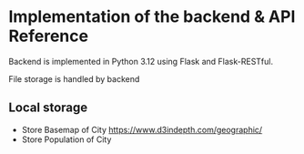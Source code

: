 # Implementation of the backend & API Reference

Backend is implemented in Python 3.12 using Flask and Flask-RESTful.

File storage is handled by backend

## Local storage

- Store Basemap of City
https://www.d3indepth.com/geographic/
- Store Population of City
